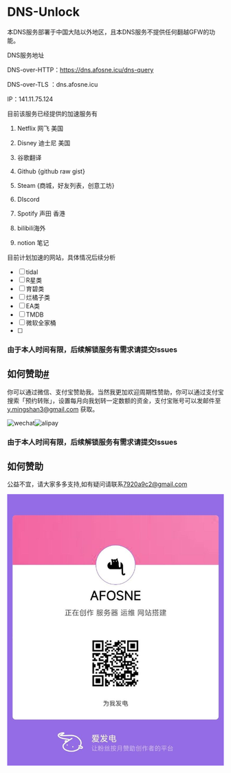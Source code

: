 # DNS-Unlock

本DNS服务部署于中国大陆以外地区，且本DNS服务不提供任何翻越GFW的功能。



DNS服务地址

DNS-over-HTTP：https://dns.afosne.icu/dns-query 

DNS-over-TLS ：dns.afosne.icu

IP：141.11.75.124



目前该服务已经提供的加速服务有

1. Netflix 网飞 美国

2. Disney 迪士尼 美国

3. 谷歌翻译

4. Github {github raw gist}

5. Steam {商城，好友列表，创意工坊} 

6. DIscord

7. Spotify 声田 香港

8. bilibili海外 

9. notion 笔记

   



目前计划加速的网站，具体情况后续分析

- [ ] tidal
- [ ] R星类
- [ ] 育碧类
- [ ] 烂橘子类
- [ ] EA类
- [ ] TMDB
- [ ] 微软全家桶
- [ ] 



### 由于本人时间有限，后续解锁服务有需求请提交Issues

## 如何赞助[#](https://vuemini.org/guide/sponsor.html#如何赞助)

你可以通过微信、支付宝赞助我。当然我更加欢迎周期性赞助，你可以通过支付宝搜索「预约转账」，设置每月向我划转一定数额的资金，支付宝账号可以发邮件至 [y.mingshan3@gmail.com](mailto:y.mingshan3@gmail.com) 获取。

![wechat](https://vuemini.org/wechat.jpg)![alipay](https://vuemini.org/alipay.jpg)

### 由于本人时间有限，后续解锁服务有需求请提交Issues


## 如何赞助

公益不宜，请大家多多支持,如有疑问请联系[7920a9c2@gmail.com](mailto:7920a9c2@gmail.com) 

![爱发电](/img/afd.jpg)

